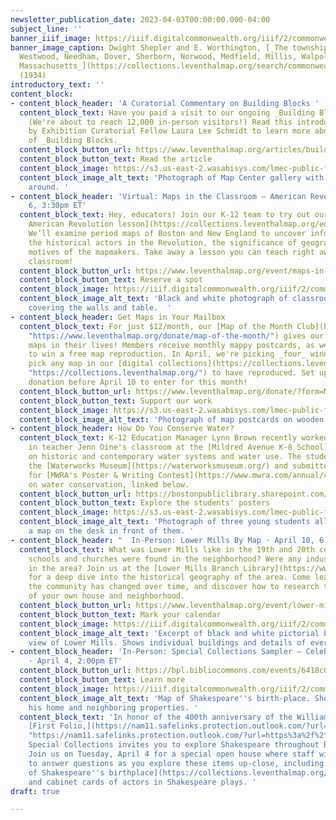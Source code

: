 ```yaml
---
newsletter_publication_date: 2023-04-03T00:00:00.000-04:00
subject_line: ''
banner_iiif_image: https://iiif.digitalcommonwealth.org/iiif/2/commonwealth:q524n3584/740,741,6451,3629/2000,/0/default.jpg
banner_image_caption: Dwight Shepler and E. Worthington, [_The townships of Dedham,
  Westwood, Needham, Dover, Sherborn, Norwood, Medfield, Millis, Walpole, Norfolk,
  Massachusetts_](https://collections.leventhalmap.org/search/commonwealth:q524n357v)
  (1934)
introductory_text: ''
content_block:
- content_block_header: 'A Curatorial Commentary on Building Blocks '
  content_block_text: Have you paid a visit to our ongoing _Building Blocks_ exhibition?
    (We're about to reach 12,000 in-person visitors!) Read this introductory essay
    by Exhibition Curatorial Fellow Laura Lee Schmidt to learn more about the stories
    of _Building Blocks._
  content_block_button_url: https://www.leventhalmap.org/articles/building-blocks-curators-introduction/
  content_block_button_text: Read the article
  content_block_image: https://s3.us-east-2.wasabisys.com/lmec-public-files/newsletters/BB-Gallery.png
  content_block_image_alt_text: 'Photograph of Map Center gallery with patrons walking
    around. '
- content_block_header: 'Virtual: Maps in the Classroom – American Revolution · April
    6, 3:30pm ET'
  content_block_text: Hey, educators! Join our K-12 team to try out our [Mapping the
    American Revolution lesson](https://collections.leventhalmap.org/educators/curriculum-materials/138).
    We’ll examine period maps of Boston and New England to uncover information about
    the historical actors in the Revolution, the significance of geography, and the
    motives of the mapmakers. Take away a lesson you can teach right away in your
    classroom!
  content_block_button_url: https://www.leventhalmap.org/event/maps-in-the-classroom-american-revolution/
  content_block_button_text: Reserve a spot
  content_block_image: https://iiif.digitalcommonwealth.org/iiif/2/commonwealth:5712mp81g/427,347,4498,3715/2000,/0/default.jpg
  content_block_image_alt_text: 'Black and white photograph of classroom with maps
    covering the walls and table.  '
- content_block_header: Get Maps in Your Mailbox
  content_block_text: For just $12/month, our [Map of the Month Club](https://www.leventhalmap.org/donate/map-of-the-month/
    "https://www.leventhalmap.org/donate/map-of-the-month/") gives our recurring supporters  more
    maps in their lives! Members receive monthly mappy postcards, as well as an opportunity
    to win a free map reproduction. In April, we're picking _four_ winners who can
    pick any map in our [digital collections](https://collections.leventhalmap.org/
    "https://collections.leventhalmap.org/") to have reproduced. Set up your monthly
    donation before April 10 to enter for this month!
  content_block_button_url: https://www.leventhalmap.org/donate/?form=MAPOFTHEMONTH
  content_block_button_text: Support our work
  content_block_image: https://s3.us-east-2.wasabisys.com/lmec-public-files/newsletters/MOTM.png
  content_block_image_alt_text: 'Photograph of map postcards on wooden table. '
- content_block_header: How Do You Conserve Water?
  content_block_text: K-12 Education Manager Lynn Brown recently worked with students
    in teacher Jenn Dine's classroom at the [Mildred Avenue K-8 School](https://www.bostonpublicschools.org/Domain/424)
    on historic and contemporary water systems and water use. The students then visited
    the [Waterworks Museum](https://waterworksmuseum.org/) and submitted projects
    for [MWRA's Poster & Writing Contest](https://www.mwra.com/annual/contest/2023/pre/packet.pdf)
    on water conservation, linked below.
  content_block_button_url: https://bostonpubliclibrary.sharepoint.com/:b:/s/LeventhalMap/EdcJ7RAmDhFGjXZF7pcr4YQBrY5Lgg5xnKrJ-g9a9OO8lA?e=F5MN2I
  content_block_button_text: Explore the students' posters
  content_block_image: https://s3.us-east-2.wasabisys.com/lmec-public-files/newsletters/Mildred-K8.png
  content_block_image_alt_text: 'Photograph of three young students all looking at
    a map on the desk in front of them. '
- content_block_header: "  In-Person: Lower Mills By Map · April 10, 6:00pm ET"
  content_block_text: What was Lower Mills like in the 19th and 20th centuries? What
    schools and churches were found in the neighborhood? Were any industries based
    in the area? Join us at the [Lower Mills Branch Library](https://www.bpl.org/locations/lower-mills/)
    for a deep dive into the historical geography of the area. Come learn about how
    the community has changed over time, and discover how to research the history
    of your own house and neighborhood.
  content_block_button_url: https://www.leventhalmap.org/event/lower-mills-by-map/
  content_block_button_text: Mark your calendar
  content_block_image: https://iiif.digitalcommonwealth.org/iiif/2/commonwealth:x633ff67c/2550,1643,3804,3084/2000,/0/default.jpg
  content_block_image_alt_text: 'Excerpt of black and white pictorial bird''s eye
    view of Lower Mills. Shows individual buildings and details of everyday life. '
- content_block_header: 'In-Person: Special Collections Sampler – Celebrate Shakespeare
    · April 4, 2:00pm ET'
  content_block_button_url: https://bpl.bibliocommons.com/events/6418c06c6ef7092800acf371
  content_block_button_text: Learn more
  content_block_image: https://iiif.digitalcommonwealth.org/iiif/2/commonwealth:0r96fn90m/115,169,3416,3121/2000,/0/default.jpg
  content_block_image_alt_text: 'Map of Shakespeare''s birth-place. Shows layout of
    his home and neighboring properties. '
  content_block_text: 'In honor of the 400th anniversary of the William Shakespeare''s
    [First Folio,](https://nam11.safelinks.protection.outlook.com/?url=https%3A%2F%2Fark.digitalcommonwealth.org%2Fark%3A%2F50959%2Fcv43pc026&data=05%7C01%7Ckmonahan%40bpl.org%7C8798ebebbb0a4e3694de08db2712ee3a%7Cfa735c71d7954c01b0ae09fa7415b2b1%7C0%7C0%7C638146734482755150%7CUnknown%7CTWFpbGZsb3d8eyJWIjoiMC4wLjAwMDAiLCJQIjoiV2luMzIiLCJBTiI6Ik1haWwiLCJXVCI6Mn0%3D%7C3000%7C%7C%7C&sdata=v2EKqC92JTdWdmujfDh50eBFblnNhV9duvukgG5EIaw%3D&reserved=0
    "https://nam11.safelinks.protection.outlook.com/?url=https%3a%2f%2fark.digitalcommonwealth.org%2fark%3a%2f50959%2fcv43pc026&data=05%7c01%7ckmonahan%40bpl.org%7c8798ebebbb0a4e3694de08db2712ee3a%7cfa735c71d7954c01b0ae09fa7415b2b1%7c0%7c0%7c638146734482755150%7cunknown%7ctwfpbgzsb3d8eyjwijoimc4wljawmdailcjqijoiv2lumziilcjbtii6ik1hawwilcjxvci6mn0%3d%7c3000%7c%7c%7c&sdata=v2ekqc92jtdwdmujfdh50ebfblnnhv9duvukgg5eiaw%3d&reserved=0")
    Special Collections invites you to explore Shakespeare throughout BPL collections!
    Join us on Tuesday, April 4 for a special open house where staff will be available
    to answer questions as you explore these items up-close, including an 1824 [map
    of Shakespeare''s birthplace](https://collections.leventhalmap.org/exhibits/2)
    and cabinet cards of actors in Shakespeare plays. '
draft: true

---
```

